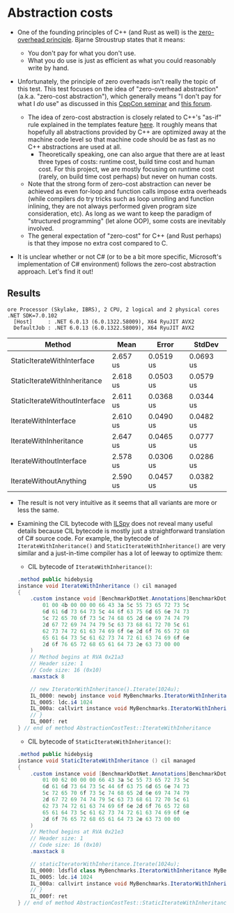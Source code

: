 # Abstraction costs

* One of the founding principles of C++ (and Rust as well) is the [zero-overhead
principle](https://en.cppreference.com/w/cpp/language/Zero-overhead_principle).
Bjarne Stroustrup states that it means:
    * You don't pay for what you don't use.
    * What you do use is just as efficient as what you could reasonably write
    by hand.

* Unfortunately, the principle of zero overheads isn't really the topic of
this test. This test focuses on the idea of "zero-overhead abstraction"
(a.k.a. "zero-cost abstraction"), which generally means "I don't pay for what
I *do* use" as discussed in this [CppCon seminar](https://isocpp.org/blog/2020/07/cppcon-2019-there-are-no-zero-cost-abstractions-chandler-carruth)
and [this forum](https://news.ycombinator.com/item?id=20948118).
    * The idea of zero-cost abstraction is closely related to C++'s "as-if" rule
    explained in the templates feature [here](../../cpp/04_templates/). It 
    roughly means that hopefully all abstractions provided by C++ are optimized
    away at the machine code level so that machine code should be as fast as
    no C++ abstractions are used at all.
        * Theoretically speaking, one can also argue that there are at least
        three types of costs: runtime cost, build time cost and human cost.
        For this project, we are mostly focusing on runtime cost (rarely, on
        build time cost perhaps) but never on human costs.
    * Note that the strong form of zero-cost abstraction can never be achieved
    as even for-loop and function calls impose extra overheads (while
    compilers do try tricks such as loop unrolling and function inlining, they
    are not always performed given program size consideration, etc). As long as
    we want to keep the paradigm of "structured programming" (let alone OOP),
    some costs are inevitably involved.
    * The general expectation of "zero-cost" for C++ (and Rust perhaps) is that
    they impose no extra cost compared to C.

* It is unclear whether or not C# (or to be a bit more specific, Microsoft's
implementation of C# environment) follows the zero-cost abstraction approach.
Let's find it out!

## Results

```
ore Processor (Skylake, IBRS), 2 CPU, 2 logical and 2 physical cores
.NET SDK=7.0.102
  [Host]     : .NET 6.0.13 (6.0.1322.58009), X64 RyuJIT AVX2
  DefaultJob : .NET 6.0.13 (6.0.1322.58009), X64 RyuJIT AVX2
```

|                        Method |     Mean |     Error |    StdDev |
|------------------------------ |--------- |---------- |---------- |
|    StaticIterateWithInterface | 2.657 us | 0.0519 us | 0.0693 us |
|  StaticIterateWithInheritance | 2.618 us | 0.0503 us | 0.0579 us |
| StaticIterateWithoutInterface | 2.611 us | 0.0368 us | 0.0344 us |
|          IterateWithInterface | 2.610 us | 0.0490 us | 0.0482 us |
|        IterateWithInheritance | 2.647 us | 0.0465 us | 0.0777 us |
|       IterateWithoutInterface | 2.578 us | 0.0306 us | 0.0286 us |
|        IterateWithoutAnything | 2.590 us | 0.0457 us | 0.0382 us |

* The result is not very intuitive as it seems that all variants are more or
less the same.

* Examining the CIL bytecode with [ILSpy](https://github.com/icsharpcode/ILSpy)
does not reveal many useful details because CIL bytecode is mostly just a
straightforward translation of C# source code. For example, the bytecode of
`IterateWithInheritance()` and  `StaticIterateWithInheritance()`
are very similar and a just-in-time compiler has a lot of leeway to optimize
them:

    * CIL bytecode of `IterateWithInheritance()`:

    ```C#
    .method public hidebysig 
	instance void IterateWithInheritance () cil managed 
    {
        .custom instance void [BenchmarkDotNet.Annotations]BenchmarkDotNet.Attributes.BenchmarkAttribute::.ctor(int32, string) = (
            01 00 4b 00 00 00 66 43 3a 5c 55 73 65 72 73 5c
            6d 61 6d 73 64 73 5c 44 6f 63 75 6d 65 6e 74 73
            5c 72 65 70 6f 73 5c 74 68 65 2d 6e 69 74 74 79
            2d 67 72 69 74 74 79 5c 63 73 68 61 72 70 5c 61
            62 73 74 72 61 63 74 69 6f 6e 2d 6f 76 65 72 68
            65 61 64 73 5c 61 62 73 74 72 61 63 74 69 6f 6e
            2d 6f 76 65 72 68 65 61 64 73 2e 63 73 00 00
        )
        // Method begins at RVA 0x21a3
        // Header size: 1
        // Code size: 16 (0x10)
        .maxstack 8

        // new IteratorWithInheritance().Iterate(1024u);
        IL_0000: newobj instance void MyBenchmarks.IteratorWithInheritance::.ctor()
        IL_0005: ldc.i4 1024
        IL_000a: callvirt instance void MyBenchmarks.IteratorWithInheritance::Iterate(uint32)
        // }
        IL_000f: ret
    } // end of method AbstractionCostTest::IterateWithInheritance
    ```
    * CIL bytecode of `StaticIterateWithInheritance()`:

    ```C#
    .method public hidebysig 
	instance void StaticIterateWithInheritance () cil managed 
    {
        .custom instance void [BenchmarkDotNet.Annotations]BenchmarkDotNet.Attributes.BenchmarkAttribute::.ctor(int32, string) = (
            01 00 62 00 00 00 66 43 3a 5c 55 73 65 72 73 5c
            6d 61 6d 73 64 73 5c 44 6f 63 75 6d 65 6e 74 73
            5c 72 65 70 6f 73 5c 74 68 65 2d 6e 69 74 74 79
            2d 67 72 69 74 74 79 5c 63 73 68 61 72 70 5c 61
            62 73 74 72 61 63 74 69 6f 6e 2d 6f 76 65 72 68
            65 61 64 73 5c 61 62 73 74 72 61 63 74 69 6f 6e
            2d 6f 76 65 72 68 65 61 64 73 2e 63 73 00 00
        )
        // Method begins at RVA 0x21e3
        // Header size: 1
        // Code size: 16 (0x10)
        .maxstack 8

        // staticIteratorWithInheritance.Iterate(1024u);
        IL_0000: ldsfld class MyBenchmarks.IteratorWithInheritance MyBenchmarks.AbstractionCostTest::staticIteratorWithInheritance
        IL_0005: ldc.i4 1024
        IL_000a: callvirt instance void MyBenchmarks.IteratorWithInheritance::Iterate(uint32)
        // }
        IL_000f: ret
    } // end of method AbstractionCostTest::StaticIterateWithInheritance

    ```